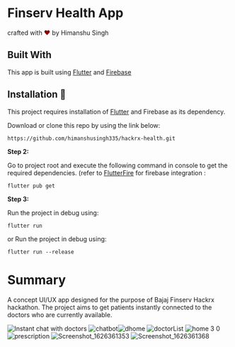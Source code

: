 # Finserv Health App

<p align="left">
crafted with <span style="color: #8b0000;">&hearts;</span> by Himanshu Singh
</p>

## Built With

This app is built using [Flutter](https://flutter.dev/) and [Firebase](https://firebase.google.com/)
## Installation 🔧

This project requires installation of [Flutter](https://flutter.dev/) and Firebase as its dependency.

Download or clone this repo by using the link below:

```
https://github.com/himanshusingh335/hackrx-health.git
```

**Step 2:**

Go to project root and execute the following command in console to get the required dependencies. (refer to [FlutterFire](https://firebase.flutter.dev/) for firebase integration : 

```
flutter pub get 
```

**Step 3:**

Run the project in debug using:

```
flutter run
```

or Run the project in debug using:
```
flutter run --release
```

# Summary
A concept UI/UX app designed for the purpose of Bajaj Finserv Hackrx hackathon.
The project aims to get patients instantly connected to the doctors who are currently available.

![Instant chat with doctors](https://user-images.githubusercontent.com/61236944/129475956-802e54db-b30b-41a0-88d1-a711f17e689b.png)
![chatbot](https://user-images.githubusercontent.com/61236944/129475987-148be23a-5003-459b-884d-964ebe53e394.png)![dhome](https://user-images.githubusercontent.com/61236944/129475991-96c5385d-f047-447c-9195-beb74fb5c479.png)
![doctorList](https://user-images.githubusercontent.com/61236944/129475992-3aea21c8-1e59-4640-a3db-73a3959b15cf.png)
![home 3 0](https://user-images.githubusercontent.com/61236944/129475993-445c599c-65c6-4196-bbda-e8fe36d3e6d1.png)
![prescription](https://user-images.githubusercontent.com/61236944/129475994-abd23c55-24a8-4370-8f51-38474dabbc89.png)
![Screenshot_1626361353](https://user-images.githubusercontent.com/61236944/129475998-adadd2bc-fcf6-4317-8ae1-2bfb0ad65383.png)
![Screenshot_1626361368](https://user-images.githubusercontent.com/61236944/129476000-e20d2eac-778a-4618-9b70-49cabc490357.png)

